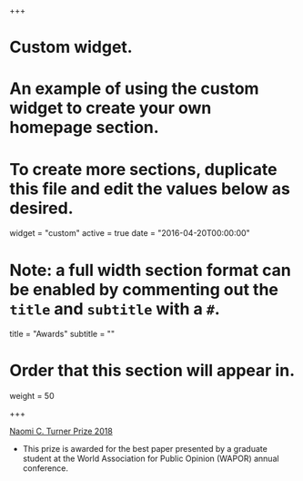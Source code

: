 +++
# Custom widget.
# An example of using the custom widget to create your own homepage section.
# To create more sections, duplicate this file and edit the values below as desired.
widget = "custom"
active = true
date = "2016-04-20T00:00:00"

# Note: a full width section format can be enabled by commenting out the `title` and `subtitle` with a `#`.
title = "Awards"
subtitle = ""

# Order that this section will appear in.
weight = 50

+++

[Naomi C. Turner Prize 2018](https://wapor.org/events/annual-conference/awards-funds/naomi-c-turner-prize/)

+ This prize is awarded for the best paper presented by a graduate student at the World Association for Public Opinion (WAPOR) annual conference.